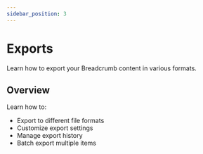 ```yaml
---
sidebar_position: 3
---
```


# Exports

Learn how to export your Breadcrumb content in various formats.

## Overview

Learn how to:
- Export to different file formats
- Customize export settings
- Manage export history
- Batch export multiple items
